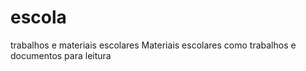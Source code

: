 # escola
trabalhos e materiais escolares
Materiais escolares como trabalhos e documentos para leitura 
